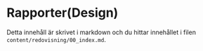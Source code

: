 ---
---
Rapporter(Design)
=========================

Detta innehåll är skrivet i markdown och du hittar innehållet i filen `content/redovisning/00_index.md`.
